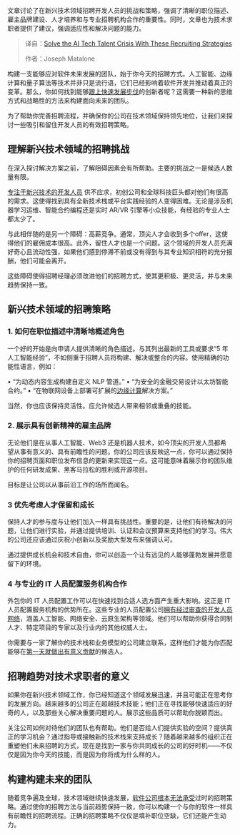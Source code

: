 
<!--
title: 用这些招聘策略，解决AI技术人才危机
cover: https://cdn.thenewstack.io/media/2025/08/78459e12-career-3478983_1280.jpg
summary: 文章讨论了在新兴技术领域招聘开发人员的挑战和策略，强调了清晰的职位描述、雇主品牌建设、人才培养和与专业招聘机构合作的重要性。同时，文章也为技术求职者提供了建议，强调适应性和解决问题的能力。
-->

文章讨论了在新兴技术领域招聘开发人员的挑战和策略，强调了清晰的职位描述、雇主品牌建设、人才培养和与专业招聘机构合作的重要性。同时，文章也为技术求职者提供了建议，强调适应性和解决问题的能力。

> 译自：[Solve the AI Tech Talent Crisis With These Recruiting Strategies](https://thenewstack.io/solve-the-ai-tech-talent-crisis-with-these-recruiting-strategies/)
> 
> 作者：Joseph Matalone

构建一支能够应对软件未来发展的团队，始于你今天的招聘方式。人工智能、边缘计算和量子算法等技术并非只是流行语，它们已经影响着软件开发并推动着真正的变革。那么，你如何找到能够[跟上快速发展步伐](https://thenewstack.io/ai-is-evolving-rapidly-heres-how-developers-can-keep-pace/)的创新者呢？这需要一种新的思维方式和战略性的方法来构建面向未来的团队。

为了帮助你完善招聘流程，并确保你的公司在技术领域保持领先地位，让我们来探讨一些吸引和留住开发人员的有效招聘策略。

## 理解新兴技术领域的招聘挑战

在深入探讨解决方案之前，了解阻碍因素会有所帮助。主要的挑战之一是候选人数量有限。

[专注于新兴技术的开发人员](https://thenewstack.io/blueskys-at-protocol-pros-and-cons-for-developers/) 供不应求，初创公司和全球科技巨头都对他们有很高的需求。这使得找到具有全新技术栈或平台实践经验的人变得困难。无论是涉及机器学习运维、智能合约编程还是实时 AR/VR 引擎等小众技能，有经验的专业人士都太少了。

与此相伴随的是另一个障碍：高薪竞争。通常，顶尖人才会收到多个offer，这使得他们的雇佣成本很高。此外，留住人才也是一个问题。这个领域的开发人员充满好奇心且流动性强，如果他们感到停滞不前或没有得到与其专业知识相符的充分报酬，他们可能会离开。

这些障碍使得招聘经理必须改进他们的招聘方式，使其更积极、更灵活，并与未来趋势保持一致。

## 新兴技术领域的招聘策略

### 1. 如何在职位描述中清晰地概述角色

一个好的开始是向申请人提供清晰的角色描述。与其列出最新的工具或要求“5 年人工智能经验”，不如侧重于招聘人员将构建、解决或整合的内容。使用精确的功能性语言，例如：

• “为动态内容生成构建自定义 NLP 管道。”
• “为安全的金融交易设计以太坊智能合约。”
• “在物联网设备上部署可扩展的[边缘计算](https://thenewstack.io/how-to-accelerate-edge-application-deployment-at-scale/)解决方案。”

当然，你也应该保持灵活性。应允许候选人带来相邻或重叠的技能。

### 2. 展示具有创新精神的雇主品牌

无论他们是在从事人工智能、Web3 还是机器人技术，如今顶尖的开发人员都希望从事有意义的、具有前瞻性的问题。你的公司应该反映这一点，你可以通过保持你的招聘页面和职位发布信息的更新来实现这一点。这可能意味着展示你的团队维护的任何研发成果、黑客马拉松的胜利或开源项目。

目标是让公司以从事前沿工作的场所而闻名。

### 3 优先考虑人才保留和成长

保持人才的参与度与让他们加入一样具有挑战性。重要的是，让他们有待解决的问题，让他们进行实验，并通过提供培训、认证和会议预算来支持他们的学习。伟大的公司还应该通过庆祝小创新以及奖励大型发布来强调认可。

通过提供成长机会和技术自由，你可以创造一个让有远见的人能够蓬勃发展并愿意留下的环境。

### 4 与专业的 IT 人员配置服务机构合作

外包你的 IT 人员配置工作可以在快速找到合适人选方面产生重大影响。这正是 IT 人员配置服务机构的优势所在。这些专业的人员配置公司[拥有经过审查的开发人员网络](https://thenewstack.io/the-challenges-of-securing-the-open-source-supply-chain/)，涵盖人工智能、网络安全、云原生架构等领域。他们可以帮助你获得合同制人才、特定项目的专家以及行业内的其他权威人士。

你需要与一家了解你的技术栈和业务模型的公司建立联系，这样他们才能为你匹配能够在[第一天就做出有意义贡献](https://thenewstack.io/enterprise-platform-teams-are-stuck-in-day-two-hell/)的候选人。

## 招聘趋势对技术求职者的意义

如果你在新兴技术领域工作，你已经知道这个领域发展迅速，并且可能正在思考你的发展方向。越来越多的公司正在超越技术技能；他们正在寻找能够快速适应的好奇的人，以及那些关心解决重要问题的人。展示这些品质可以帮助你脱颖而出。

关注公司如何对待他们的团队也有帮助。他们是否给人们提供实验的空间？提供真正的学习机会？通过指导或接触新的技术栈来支持成长？随着越来越多的组织正在重塑他们未来招聘的方式，现在是找到一家与你共同成长的公司的好时机——不仅仅是因为你今天的技能，而是因为你将成为什么样的人。

## 构建构建未来的团队

随着竞争遍及全球，技术领域继续快速发展，[软件公司根本无法承受](https://thenewstack.io/why-startups-cant-afford-free-open-source-testing/)过时的招聘策略。通过使你的招聘方法与当前趋势保持一致，你可以构建一个与你的软件一样具有前瞻性的招聘流程。正确的招聘策略不仅仅是填补职位空缺，它们还能产生动力。